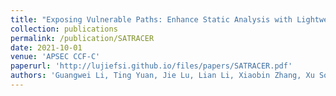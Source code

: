 ```yaml
---
title: "Exposing Vulnerable Paths: Enhance Static Analysis with Lightweight Symbolic Execution"
collection: publications
permalink: /publication/SATRACER
date: 2021-10-01
venue: 'APSEC CCF-C'
paperurl: 'http://lujiefsi.github.io/files/papers/SATRACER.pdf'
authors: 'Guangwei Li, Ting Yuan, Jie Lu, Lian Li, Xiaobin Zhang, Xu Song, Kejun Zhang'
---
```

